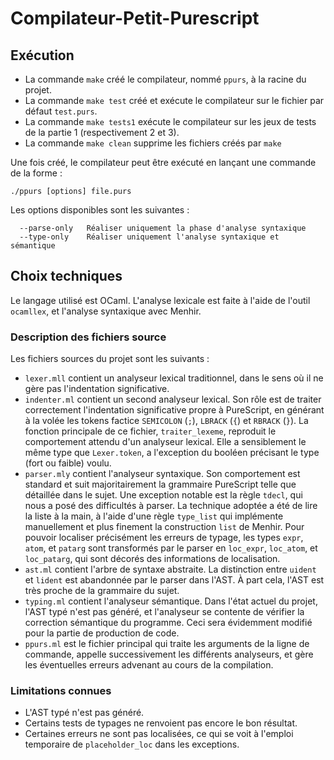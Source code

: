 # Compilateur-Petit-Purescript

## Exécution
- La commande `make` créé le compilateur, nommé `ppurs`, à la racine du projet.
- La commande `make test` créé et exécute le compilateur sur le fichier par défaut `test.purs`.
- La commande `make tests1` exécute le compilateur sur les jeux de tests de la partie 1 (respectivement 2 et 3).
- La commande `make clean` supprime les fichiers créés par `make`

Une fois créé, le compilateur peut être exécuté en lançant une commande de la forme :
```
./ppurs [options] file.purs
```
Les options disponibles sont les suivantes :
```
  --parse-only   Réaliser uniquement la phase d'analyse syntaxique
  --type-only    Réaliser uniquement l'analyse syntaxique et sémantique
```

## Choix techniques
Le langage utilisé est OCaml. L'analyse lexicale est faite à l'aide de l'outil `ocamllex`, et l'analyse syntaxique avec Menhir.
### Description des fichiers source
Les fichiers sources du projet sont les suivants :
- `lexer.mll` contient un analyseur lexical traditionnel, dans le sens où il ne gère pas l'indentation significative.
- `indenter.ml` contient un second analyseur lexical. Son rôle est de traiter correctement l'indentation significative propre à PureScript, en générant à la volée les tokens factice `SEMICOLON` (`;`), `LBRACK` (`{`) et `RBRACK` (`}`). La fonction principale de ce fichier, `traiter_lexeme`, reproduit le comportement attendu d'un analyseur lexical. Elle a sensiblement le même type que `Lexer.token`, a l'exception du booléen précisant le type (fort ou faible) voulu.
- `parser.mly` contient l'analyseur syntaxique. Son comportement est standard et suit majoritairement la grammaire PureScript telle que détaillée dans le sujet. Une exception notable est la règle `tdecl`, qui nous a posé des difficultés à parser. La technique adoptée a été de lire la liste à la main, à l'aide d'une règle `type_list` qui implémente manuellement et plus finement la construction `list` de Menhir. Pour pouvoir localiser précisément les erreurs de typage, les types `expr`, `atom`, et `patarg` sont transformés par le parser en `loc_expr`, `loc_atom`, et `loc_patarg`, qui sont décorés des informations de localisation.
- `ast.ml` contient l'arbre de syntaxe abstraite. La distinction entre `uident` et `lident` est abandonnée par le parser dans l'AST. À part cela, l'AST est très proche de la grammaire du sujet. 
- `typing.ml` contient l'analyseur sémantique. Dans l'état actuel du projet, l'AST typé n'est pas généré, et l'analyseur se contente de vérifier la correction sémantique du programme. Ceci sera évidemment modifié pour la partie de production de code.
- `ppurs.ml` est le fichier principal qui traite les arguments de la ligne de commande, appelle successivement les différents analyseurs, et gère les éventuelles erreurs advenant au cours de la compilation.

### Limitations connues
- L'AST typé n'est pas généré.
- Certains tests de typages ne renvoient pas encore le bon résultat.
- Certaines erreurs ne sont pas localisées, ce qui se voit à l'emploi temporaire de `placeholder_loc` dans les exceptions. 
